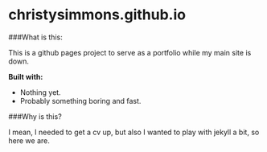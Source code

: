 # christysimmons.github.io

###What is this:

This is a github pages project to serve as a portfolio while my main site is down. 

**Built with:**
- Nothing yet.
- Probably something boring and fast. 

###Why is this? 

I mean, I needed to get a cv up, but also I wanted to play with jekyll a bit, so here we are. 
